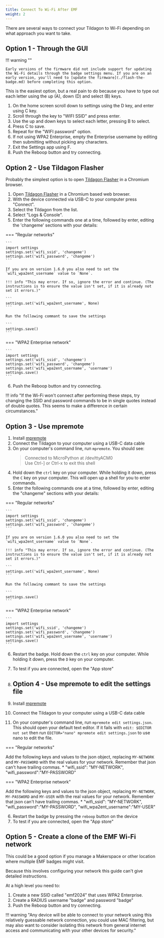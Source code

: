 ```yaml
---
title: Connect To Wi-Fi After EMF
weight: 2
---
```


There are several ways to connect your Tildagon to Wi-Fi depending on what approach you want to take.

## Option 1 - Through the GUI

!!! warning ""

    Early versions of the firmware did not include support for updating the Wi-Fi details through the badge settings menu. If you are on an early version, you'll need to [update the firmware](./flash-the-badge.md) before completing this option.

This is the easiest option, but a real pain to do because you have to type out each letter using the up (A), down (D) and select (B) keys.

1. On the home screen scroll down to settings using the D key, and enter using C key.
2. Scroll through the key to "WIFI SSID" and press enter.
3. Use the up and down keys to select each letter, pressing B to select.
4. Press C to save.
5. Repeat for the "WIFI password" option.
6. If not using WPA2 Enterprise, empty the Enterprise username by editing then submitting without picking any characters.
7. Exit the Settings app using F.
8. Push the Reboop button and try connecting.

## Option 2 - Use Tildagon Flasher

Probably the simplest option is to open [Tildagon Flasher](https://emfcamp.github.io/badge-2024-software/) in a Chromium browser.

1. Open [Tildagon Flasher](https://emfcamp.github.io/badge-2024-software/) in a Chromium based web browser.
2. With the device connected via USB-C to your computer press "Connect".
3. Select the Tildagon from the list.
4. Select "Logs & Console".
5. Enter the following commands one at a time, followed by enter, editing the 'changeme' sections with your details:

=== "Regular networks"

    ```
    import settings
    settings.set('wifi_ssid', 'changeme')
    settings.set('wifi_password', 'changeme')
    ```

    If you are on version 1.6.0 you also need to set the `wifi_wpa2ent_username` value to `None`.

    !!! info "This may error. If so, ignore the error and continue. (The instructions is to ensure the value isn't set, if it is already not set it errors.)"

    ```
    settings.set('wifi_wpa2ent_username', None)
    ```

    Run the following commant to save the settings

    ```
    settings.save()
    ```

=== "WPA2 Enterprise network"

    ```
    import settings
    settings.set('wifi_ssid', 'changeme')
    settings.set('wifi_password', 'changeme')
    settings.set('wifi_wpa2ent_username', 'username')
    settings.save()
    ```

6. Push the Reboop button and try connecting.

!!! info "If the Wi-Fi won't connect after performing these steps, try changing the SSID and password commands to be in single quotes instead of double quotes. This seems to make a difference in certain circumstances."

## Option 3 - Use mpremote

1. Install [mpremote](https://docs.micropython.org/en/latest/reference/mpremote.html)
2. Connect the Tildagon to your computer using a USB-C data cable
3. On your computer's command line, run `mpremote`. You should see:
   > Connected to MicroPython at /dev/ttyACM0<br>
   > Use Ctrl-] or Ctrl-x to exit this shell
4. Hold down the `ctrl` key on your computer. While holding it down, press the `C` key on your computer. This will open up a shell for you to enter commands.
5. Enter the following commands one at a time, followed by enter, editing the "changeme" sections with your details:

=== "Regular networks"

    ```
    import settings
    settings.set('wifi_ssid', 'changeme')
    settings.set('wifi_password', 'changeme')
    ```

    If you are on version 1.6.0 you also need to set the `wifi_wpa2ent_username` value to `None`.

    !!! info "This may error. If so, ignore the error and continue. (The instructions is to ensure the value isn't set, if it is already not set it errors.)"

    ```
    settings.set('wifi_wpa2ent_username', None)
    ```

    Run the following commant to save the settings

    ```
    settings.save()
    ```

=== "WPA2 Enterprise network"

    ```
    import settings
    settings.set('wifi_ssid', 'changeme')
    settings.set('wifi_password', 'changeme')
    settings.set('wifi_wpa2ent_username', 'username')
    settings.save()
    ```

6. Restart the badge. Hold down the `ctrl` key on your computer. While holding it down, press the `D` key on your computer.
7. To test if you are connected, open the "App store"

8. ## Option 4 - Use mpremote to edit the settings file

1. Install [mpremote](https://docs.micropython.org/en/latest/reference/mpremote.html)
2. Connect the Tildagon to your computer using a USB-C data cable
3. On your computer's command line, run `mpremote edit settings.json`. This should open your default text editor. If it fails with `edit: $EDITOR not set` then run `EDITOR="nano" mpremote edit settings.json` to use nano to edit the file.

=== "Regular networks"

Add the following keys and values to the json object, replacing `MY-NETWORK` and `MY-PASSWORD` with the real values for your network. Remember that json can't have trailing commas.
    * "wifi_ssid": "MY-NETWORK", "wifi_password":"MY-PASSWORD"

=== "WPA2 Enterprise network"

Add the following keys and values to the json object, replacing `MY-NETWORK`, `MY-PASSWORD` and `MY-USER` with the real values for your network. Remember that json can't have trailing commas.
    * "wifi_ssid": "MY-NETWORK", "wifi_password":"MY-PASSWORD", "wifi_wpa2ent_username":"MY-USER"
    
6. Restart the badge by pressing the `reboop` button on the device
7. To test if you are connected, open the "App store"

## Option 5 - Create a clone of the EMF Wi-Fi network

This could be a good option if you manage a Makerspace or other location where multiple EMF badges might visit.

Because this involves configuring your network this guide can't give detailed instructions.

At a high level you need to:

1. Create a new SSID called "emf2024" that uses WPA2 Enterprise.
2. Create a RADIUS username "badge" and password "badge"
3. Push the Reboop button and try connecting.

!!! warning "Any device will be able to connect to your network using this relatively guessable network connection, you could use MAC filtering, but may also want to consider isolating this network from general internet access and communicating with your other devices for security."
